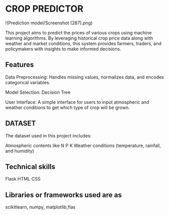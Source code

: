# CROP  PREDICTOR

!(Prediction model/Screenshot (287).png)


This project aims to predict the prices of various crops using machine learning algorithms. By leveraging historical crop price data along with weather and market conditions, this system provides farmers, traders, and policymakers with insights to make informed decisions.

## Features
Data Preprocessing: Handles missing values, normalizes data, and encodes categorical variables.

Model Selection: Decision Tree

User Interface: A simple interface for users to input atmospheric and weather conditions to get which type of crop will be grown.

## DATASET
The dataset used in this project includes:

Atmospheric contents like N P K
Weather conditions (temperature, rainfall, and humidity)

## Technical skills
Flask
HTML
CSS

## Libraries or frameworks used are as 
scikitlearn, numpy, matplotlib,flas
